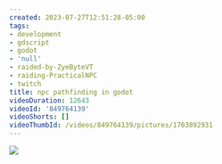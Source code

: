 ```yaml
---
created: 2023-07-27T12:51:28-05:00
tags:
- development
- gdscript
- godot
- 'null'
- raided-by-ZyeByteVT
- raiding-PracticalNPC
- twitch
title: npc pathfinding in godot
videoDuration: 12643
videoId: '849764139'
videoShorts: []
videoThumbId: /videos/849764139/pictures/1703892931
---
```


![](20230727175128.jpg)
